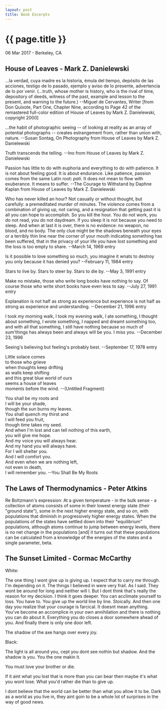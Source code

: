 ```yaml
---
layout: post
title: Book Excerpts
---
```


{{ page.title }}
================

<p class="meta">06 Mar 2017 - Berkeley, CA</p>

## House of Leaves - Mark Z. Danielewski

...la verdad, cuya madre es la historia, émula del tiempo, depósito de las acciones, testigo de lo pasado, ejemplo y aviso de lo presente, advertencia de lo por venir. (...truth, whose mother is history, who is the rival of time, depository of deeds, witness of the past, example and lesson to the present, and warning to the future.) --Miguel de Cervantes, Writer [from Don Quixote, Part One, Chapter Nine, according to Page 42 of the remastered full-color edition of House of Leaves by Mark Z. Danielewski, copyright 2000]

...the habit of photographic seeing -- of looking at reality as an array of potential photographs -- creates estrangement from, rather than union with, nature. --Susan Sontag, On Photography from House of Leaves by Mark Z. Danielewski

Truth transcends the telling. --Ino from House of Leaves by Mark Z. Danielewski

Passion has little to do with euphoria and everything to do with patience. It is not about feeling good. It is about endurance. Like patience, passion comes from the same Latin root: *pati*. It does not mean to flow with exuberance. It means to suffer. --The Courage to Withstand by Daphne Kaplan from House of Leaves by Mark Z. Danielewski

Who has never killed an hour? Not casually or without thought, but carefully: a premeditated murder of minutes. The violence comes from a combination of giving up, not caring, and a resignation that getting past it is all you can hope to accomplish. So you kill the hour. You do not work, you do not read, you do not daydream. If you sleep it is not because you need to sleep. And when at last it is over, there is no evidence: no weapon, no blood, and no body. The only clue might be the shadows beneath your eyes or a terribly thin line near the corner of your mouth indicating something has been suffered, that in the privacy of your life you have lost something and the loss is too empty to share. --March 14, 1969 entry

Is it possible to love something so much, you imagine it wnats to destroy you only because it has denied you? --February 11, 1984 entry

Stars to live by. Stars to steer by. Stars to die by. --May 3, 1991 entry

Make no mistake, those who write long books have nothing to say. Of course those who write short books have even less to say. --July 27, 1991 entry

Explanation is not half as strong as experience but experience is not half as strong as experience and understanding. --December 21, 1996 entry

I took my morning walk, I took my evening walk, I ate something, I thought about something, I wrote something, I napped and dreamt something too, and with all that something, I still have nothing because so much of sum'things has always been and always will be you. I miss you. --December 23, 1996

Seeing's believing but feeling's probably best. --September 17, 1978 entry

Little solace comes  
to those who grieve  
when thoughts keep drifting  
as walls keep shifting  
and this great blue world of ours  
seems a house of leaves  
moments before the wind. --(Untitled Fragment)

You shall be my roots and  
I will be your shade,  
though the sun burns my leaves.  
You shall quench my thirst and  
I will feed you fruit,  
though time takes my seed.  
And when I'm lost and can tell nothing of this earth,  
you will give me hope.  
And my voice you will always hear.  
And my hand you will always have.  
For I will shelter you.  
And I will comfort you.  
And even when we are nothing left,  
not even in death,  
I will remember you. --You Shall Be My Roots

## The Laws of Thermodynamics - Peter Atkins

Re Boltzmann's expression: At a given temperature - in the bulk sense - a collection of atoms consists of some in their lowest energy state (their "ground state"), some in the next higher energy state, and so on, with populations that diminish in progressively higher energy states. When the populations of the states have settled down into their "equilibrium" populations, although atoms continue to jump between energy levels, there is no net change in the populations [and] it turns out that these populations can be calculated from a knowledge of the energies of the states and a single parameter, beta.

## The Sunset Limited - Cormac McCarthy

White:

The one thing I wont give up is giving up. I expect that to carry me through. I'm depending on it. The things I believed in were very frail. As I said. They wont be around for long and neither will I. But I dont think that's really the reason for my decision. I think it goes deeper. You can acclimate yourself to loss. You have to. You give up the world line by line. Stoically. And then one day you realize that your courage is farcical. It doesnt mean anything. You've become an accomplice in your own annihilation and there is nothing you can do about it. Everything you do closes a door somewhere ahead of you. And finally there is only one door left.

The shadow of the axe hangs over every joy.

Black:

The light is all around you, cept you dont see nothin but shadow. And the shadow is you. You the one makin it.

You must love your brother or die.

If it aint what you lost that is more than you can bear then maybe it's what you wont lose. What you'd rather die than to give up.

I dont believe that the world can be better than what you allow it to be. Dark as a world as you live in, they aint goin to be a whole lot of surprises in the way of good news.